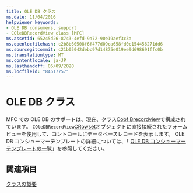 ```yaml
---
title: OLE DB クラス
ms.date: 11/04/2016
helpviewer_keywords:
- OLE DB consumers, support
- COleDBRecordView class [MFC]
ms.assetid: 65245d26-8743-4efd-9a72-90e19aef3c3a
ms.openlocfilehash: c2b8b60508f6f477d09ca658fd0c154456271dd6
ms.sourcegitcommit: c21b05042debc97d14875e019ee9d698691ffc0b
ms.translationtype: MT
ms.contentlocale: ja-JP
ms.lasthandoff: 06/09/2020
ms.locfileid: "84617757"
---
```

# <a name="ole-db-classes"></a>OLE DB クラス

MFC での OLE DB のサポートは、現在、クラス[Cobf Brecordview](reference/coledbrecordview-class.md)で構成されています。 `COleDBRecordView`[CRowset](../data/oledb/crowset-class.md)オブジェクトに直接接続されたフォームビューを使用して、コントロールにデータベースレコードを表示します。 OLE DB コンシューマーテンプレートの詳細については、「 [OLE DB コンシューマーテンプレートの一覧](../data/oledb/ole-db-consumer-templates-reference.md)」を参照してください。

## <a name="see-also"></a>関連項目

[クラスの概要](class-library-overview.md)
